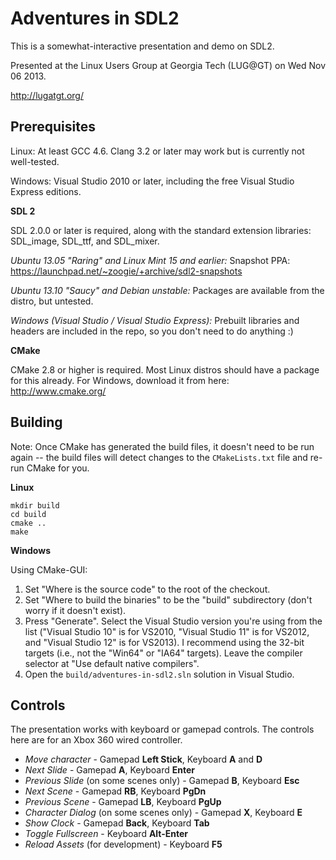 Adventures in SDL2
==================

This is a somewhat-interactive presentation and demo on SDL2.

Presented at the Linux Users Group at Georgia Tech (LUG@GT) on Wed Nov 06 2013.

http://lugatgt.org/


Prerequisites
-------------

Linux: At least GCC 4.6.  Clang 3.2 or later may work but is currently not well-tested.

Windows: Visual Studio 2010 or later, including the free Visual Studio Express editions.

**SDL 2**

SDL 2.0.0 or later is required, along with the standard extension libraries: SDL_image, SDL_ttf, and SDL_mixer.

*Ubuntu 13.05 "Raring" and Linux Mint 15 and earlier:* Snapshot PPA: https://launchpad.net/~zoogie/+archive/sdl2-snapshots

*Ubuntu 13.10 "Saucy" and Debian unstable:* Packages are available from the distro, but untested.

*Windows (Visual Studio / Visual Studio Express):* Prebuilt libraries and headers are included in the repo, so you don't need to do anything  :)

**CMake**

CMake 2.8 or higher is required.  Most Linux distros should have a package for this already.  For Windows, download it from here: http://www.cmake.org/


Building
--------

Note: Once CMake has generated the build files, it doesn't need to be run again -- the build files will detect changes to the `CMakeLists.txt` file and re-run CMake for you.

**Linux**

    mkdir build
    cd build
    cmake ..
    make

**Windows**

Using CMake-GUI:

1. Set "Where is the source code" to the root of the checkout.
2. Set "Where to build the binaries" to be the "build" subdirectory (don't worry if it doesn't exist).
3. Press "Generate".  Select the Visual Studio version you're using from the list ("Visual Studio 10" is for VS2010, "Visual Studio 11" is for VS2012, and "Visual Studio 12" is for VS2013).  I recommend using the 32-bit targets (i.e., not the "Win64" or "IA64" targets).  Leave the compiler selector at "Use default native compilers".
4. Open the `build/adventures-in-sdl2.sln` solution in Visual Studio.


Controls
--------

The presentation works with keyboard or gamepad controls.  The controls here are for an Xbox 360 wired controller.

  - *Move character* - Gamepad **Left Stick**, Keyboard **A** and **D**
  - *Next Slide* - Gamepad **A**, Keyboard **Enter**
  - *Previous Slide* (on some scenes only) - Gamepad **B**, Keyboard **Esc**
  - *Next Scene* - Gamepad **RB**, Keyboard **PgDn**
  - *Previous Scene* - Gamepad **LB**, Keyboard **PgUp**
  - *Character Dialog* (on some scenes only) - Gamepad **X**, Keyboard **E**
  - *Show Clock* - Gamepad **Back**, Keyboard **Tab**
  - *Toggle Fullscreen* - Keyboard **Alt-Enter**
  - *Reload Assets* (for development) - Keyboard **F5**

